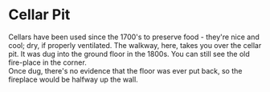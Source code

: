 # Cellar Pit

Cellars have been used since the 1700's to preserve food - they're nice and cool; dry, if properly ventilated.
The walkway, here, takes you over the cellar pit. It was dug into the ground floor in the 1800s. You can still see the old fire-place in the corner.  
Once dug, there's no evidence that the floor was ever put back, so the fireplace would be halfway up the wall.






